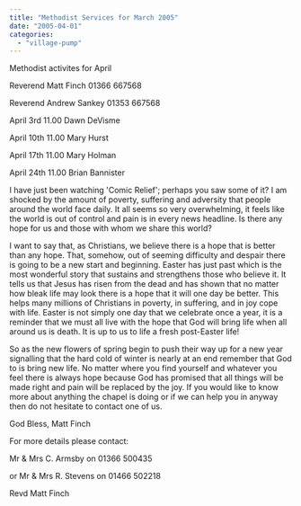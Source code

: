 ```yaml
---
title: "Methodist Services for March 2005"
date: "2005-04-01"
categories: 
  - "village-pump"
---
```


Methodist activites for April

Reverend Matt Finch 01366 667568

Reverend Andrew Sankey 01353 667568

April 3rd 11.00 Dawn DeVisme

April 10th 11.00 Mary Hurst

April 17th 11.00 Mary Holman

April 24th 11.00 Brian Bannister

I have just been watching 'Comic Relief'; perhaps you saw some of it? I am shocked by the amount of poverty, suffering and adversity that people around the world face daily. It all seems so very overwhelming, it feels like the world is out of control and pain is in every news headline. Is there any hope for us and those with whom we share this world?

I want to say that, as Christians, we believe there is a hope that is better than any hope. That, somehow, out of seeming difficulty and despair there is going to be a new start and beginning. Easter has just past which is the most wonderful story that sustains and strengthens those who believe it. It tells us that Jesus has risen from the dead and has shown that no matter how bleak life may look there is a hope that it will one day be better. This helps many millions of Christians in poverty, in suffering, and in joy cope with life. Easter is not simply one day that we celebrate once a year, it is a reminder that we must all live with the hope that God will bring life when all around us is death. It is up to us to life a fresh post-Easter life!

So as the new flowers of spring begin to push their way up for a new year signalling that the hard cold of winter is nearly at an end remember that God to is bring new life. No matter where you find yourself and whatever you feel there is always hope because God has promised that all things will be made right and pain will be replaced by the joy. If you would like to know more about anything the chapel is doing or if we can help you in anyway then do not hesitate to contact one of us.

God Bless, Matt Finch

For more details please contact:

Mr & Mrs C. Armsby on 01366 500435

or Mr & Mrs R. Stevens on 01466 502218

Revd Matt Finch
